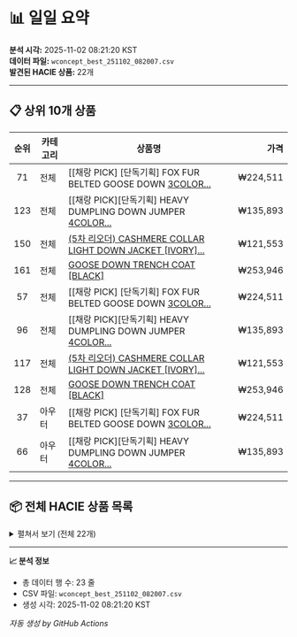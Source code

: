 # 📊 일일 요약

**분석 시각:** 2025-11-02 08:21:20 KST  
**데이터 파일:** `wconcept_best_251102_082007.csv`  
**발견된 HACIE 상품:** 22개

---

## 📋 상위 10개 상품

| 순위 | 카테고리 | 상품명 | 가격 |
|:----:|---------|--------|-----:|
| 71 | 전체 | [[채랑 PICK] [단독기획] FOX FUR BELTED GOOSE DOWN [3COLOR...](https://m.wconcept.co.kr/Product/307463098) | ₩224,511 |
| 123 | 전체 | [[채랑 PICK][단독기획] HEAVY DUMPLING DOWN JUMPER [4COLOR...](https://m.wconcept.co.kr/Product/306157278) | ₩135,893 |
| 150 | 전체 | [(5차 리오더) CASHMERE COLLAR LIGHT DOWN JACKET [IVORY]...](https://m.wconcept.co.kr/Product/303596201) | ₩121,553 |
| 161 | 전체 | [GOOSE DOWN TRENCH COAT [BLACK]](https://m.wconcept.co.kr/Product/306157304) | ₩253,946 |
| 57 | 전체 | [[채랑 PICK] [단독기획] FOX FUR BELTED GOOSE DOWN [3COLOR...](https://m.wconcept.co.kr/Product/307463098) | ₩224,511 |
| 96 | 전체 | [[채랑 PICK][단독기획] HEAVY DUMPLING DOWN JUMPER [4COLOR...](https://m.wconcept.co.kr/Product/306157278) | ₩135,893 |
| 117 | 전체 | [(5차 리오더) CASHMERE COLLAR LIGHT DOWN JACKET [IVORY]...](https://m.wconcept.co.kr/Product/303596201) | ₩121,553 |
| 128 | 전체 | [GOOSE DOWN TRENCH COAT [BLACK]](https://m.wconcept.co.kr/Product/306157304) | ₩253,946 |
| 37 | 아우터 | [[채랑 PICK] [단독기획] FOX FUR BELTED GOOSE DOWN [3COLOR...](https://m.wconcept.co.kr/Product/307463098) | ₩224,511 |
| 66 | 아우터 | [[채랑 PICK][단독기획] HEAVY DUMPLING DOWN JUMPER [4COLOR...](https://m.wconcept.co.kr/Product/306157278) | ₩135,893 |

---

## 📦 전체 HACIE 상품 목록

<details>
<summary>펼쳐서 보기 (전체 22개)</summary>

| 순위 | 카테고리 | 상품명 | 가격 |
|:----:|---------|--------|-----:|
| 71 | 전체 | [[채랑 PICK] [단독기획] FOX FUR BELTED GOOSE DOWN [3COLORS]](https://m.wconcept.co.kr/Product/307463098) | ₩224,511 |
| 123 | 전체 | [[채랑 PICK][단독기획] HEAVY DUMPLING DOWN JUMPER [4COLORS]](https://m.wconcept.co.kr/Product/306157278) | ₩135,893 |
| 150 | 전체 | [(5차 리오더) CASHMERE COLLAR LIGHT DOWN JACKET [IVORY][BLACK]](https://m.wconcept.co.kr/Product/303596201) | ₩121,553 |
| 161 | 전체 | [GOOSE DOWN TRENCH COAT [BLACK]](https://m.wconcept.co.kr/Product/306157304) | ₩253,946 |
| 57 | 전체 | [[채랑 PICK] [단독기획] FOX FUR BELTED GOOSE DOWN [3COLORS]](https://m.wconcept.co.kr/Product/307463098) | ₩224,511 |
| 96 | 전체 | [[채랑 PICK][단독기획] HEAVY DUMPLING DOWN JUMPER [4COLORS]](https://m.wconcept.co.kr/Product/306157278) | ₩135,893 |
| 117 | 전체 | [(5차 리오더) CASHMERE COLLAR LIGHT DOWN JACKET [IVORY][BLACK]](https://m.wconcept.co.kr/Product/303596201) | ₩121,553 |
| 128 | 전체 | [GOOSE DOWN TRENCH COAT [BLACK]](https://m.wconcept.co.kr/Product/306157304) | ₩253,946 |
| 37 | 아우터 | [[채랑 PICK] [단독기획] FOX FUR BELTED GOOSE DOWN [3COLORS]](https://m.wconcept.co.kr/Product/307463098) | ₩224,511 |
| 66 | 아우터 | [[채랑 PICK][단독기획] HEAVY DUMPLING DOWN JUMPER [4COLORS]](https://m.wconcept.co.kr/Product/306157278) | ₩135,893 |
| 76 | 아우터 | [(5차 리오더) CASHMERE COLLAR LIGHT DOWN JACKET [IVORY][BLACK]](https://m.wconcept.co.kr/Product/303596201) | ₩121,553 |
| 82 | 아우터 | [GOOSE DOWN TRENCH COAT [BLACK]](https://m.wconcept.co.kr/Product/306157304) | ₩253,946 |
| 147 | 아우터 | [(5차 리오더) OVERFIT QUILTED GOOSE DOWN PONCHO [4COLORS]](https://m.wconcept.co.kr/Product/303596278) | ₩111,139 |
| 186 | 원피스 | [COLLAR DETAIL KNIT DRESS [3COLORS]](https://m.wconcept.co.kr/Product/304291849) | ₩58,557 |
| 43 | 블라우스 | [SILKY TIE DETAIL BLOUSE [IVORY][BLACK]](https://m.wconcept.co.kr/Product/305707745) | ₩74,434 |
| 90 | 셔츠 | [[채랑 PICK] OVERSIZE STANDARD STRIPE SHIRT [IVORY][PINK]](https://m.wconcept.co.kr/Product/307414592) | ₩99,103 |
| 40 | 스커트 | [(11차 리오더) VINTAGE SILK LIKE CODUROY LONG SKIRT [BROWN][BLACK...](https://m.wconcept.co.kr/Product/306105637) | ₩80,580 |
| 106 | 스커트 | [LOW-RISE PLEATS MIDI SKIRT (BELT SET)[BEIGE][NAVY BLACK]](https://m.wconcept.co.kr/Product/301857979) | ₩78,360 |
| 112 | 데님 | [[채랑 PICK] VINTAGE VELVET WIDE CURVED DENIM PANTS [3COLORS]](https://m.wconcept.co.kr/Product/307414606) | ₩101,749 |
| 27 | 전체 | [[채랑 PICK] VINTAGE VELVET TWIST STRAP MINI BAG [DARK BROWN]](https://m.wconcept.co.kr/Product/307456275) | ₩85,360 |
| 19 | 숄더백 | [[채랑 PICK] VINTAGE VELVET TWIST STRAP MINI BAG [DARK BROWN]](https://m.wconcept.co.kr/Product/307456275) | ₩85,360 |
| 197 | 숄더백 | [[채랑 PICK] FAUX LEATHER STRAP NYLON SHOULDER BAG [BLACK]](https://m.wconcept.co.kr/Product/307456274) | ₩94,920 |

</details>

---

**📈 분석 정보**
- 총 데이터 행 수: 23 줄
- CSV 파일: `wconcept_best_251102_082007.csv`
- 생성 시각: 2025-11-02 08:21:20 KST

*자동 생성 by GitHub Actions*
